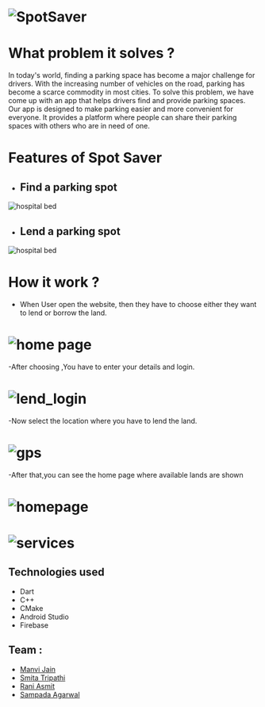 # ![SpotSaver](.\assets\images\logo.png)



# What problem it solves ?

In today's world, finding a parking space
has become a major challenge for drivers.
With the increasing number of vehicles on
the road, parking has become a scarce
commodity in most cities. To solve this
problem, we have come up with an app that
helps drivers find and provide parking
spaces.
Our app is designed to make parking easier
and more convenient for everyone. It
provides a platform where people can
share their parking spaces with others who
are in need of one.

# Features of Spot Saver

- ## Find a parking spot
![hospital bed ](./assests/ambulance.png)

- ## Lend a parking spot
![hospital bed ](./assests/brain.jpeg)



# How it work ?

- When User open the website, then they have to choose either they want to lend or borrow the land.

# ![home page](.\assets\images\Screenshot_1683397862.png)

-After choosing ,You have to enter your details and login.
# ![lend_login](.\assets\images\Screenshot_1683397867.png)

-Now select the location where you have to lend the land.
# ![gps](.\assets\images\2023-05-06.png)

-After that,you can see the home page where available lands are shown
# ![homepage](.\assets\images\Screenshot_1683397871.png)
# ![services](./asssets/our.png)

## Technologies used

- Dart
- C++
- CMake
- Android Studio
- Firebase



## Team :

- [Manvi Jain](https://github.com/ManviJain24)
- [Smita Tripathi](https://github.com/SmitaTripathi)
- [Rani Asmit](https://github.com/RaniAsmit)
- [Sampada Agarwal](https://github.com/sampadaagrawal)
